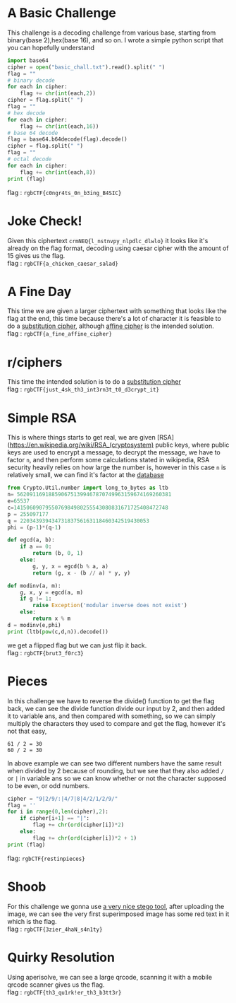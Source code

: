 # A Basic Challenge  
This challenge is a decoding challenge from various base, starting from binary(base 2),hex(base 16), and so on. I wrote a simple python script that you can hopefully understand  
```python
import base64
cipher = open("basic_chall.txt").read().split(" ")
flag = ""
# binary decode
for each in cipher:
	flag += chr(int(each,2))
cipher = flag.split(" ")
flag = ""
# hex decode
for each in cipher:
	flag += chr(int(each,16))
# base 64 decode
flag = base64.b64decode(flag).decode()
cipher = flag.split(" ")
flag = ""
# octal decode
for each in cipher:
	flag += chr(int(each,8))
print (flag)
```  
flag : `rgbCTF{c0ngr4ts_0n_b3ing_B4SIC}`  
  
# Joke Check!  
Given this ciphertext `crmNEQ{l_nstnvpy_nlpdlc_dlwlo}` it looks like it's already on the flag format, decoding using caesar cipher with the amount of 15 gives us the flag.  
flag : `rgbCTF{a_chicken_caesar_salad}`  
  
# A Fine Day  
This time we are given a larger ciphertext with something that looks like the flag at the end, this time because there's a lot of character it is feasible to do a [substitution cipher](https://quipqiup.com/), although [affine cipher](https://www.dcode.fr/affine-cipher) is the intended solution.  
flag : `rgbCTF{a_fine_affine_cipher}`  
  
# r/ciphers  
This time the intended solution is to do a [substitution cipher](https://quipqiup.com/)  
flag : `rgbCTF{just_4sk_th3_int3rn3t_t0_d3crypt_it}`  
  
# Simple RSA  
This is where things starts to get real, we are given [RSA](https://en.wikipedia.org/wiki/RSA_(cryptosystem) public keys, where public keys are used to encrypt a message, to decrypt the message, we have to factor `n`, and then perform some calculations stated in wikipedia, RSA security heavily relies on how large the number is, however in this case `n` is relatively small, we can find it's factor at the [database](http://factordb.com/)  
```python
from Crypto.Util.number import long_to_bytes as ltb
n= 5620911691885906751399467870749963159674169260381
e=65537
c=1415060907955076984980255543080831671725408472748
p = 255097177  
q = 22034393943473183756163118460342519430053
phi = (p-1)*(q-1)

def egcd(a, b):
    if a == 0:
        return (b, 0, 1)
    else:
        g, y, x = egcd(b % a, a)
        return (g, x - (b // a) * y, y)

def modinv(a, m):
    g, x, y = egcd(a, m)
    if g != 1:
        raise Exception('modular inverse does not exist')
    else:
        return x % m
d = modinv(e,phi)
print (ltb(pow(c,d,n)).decode())
```  
we get a flipped flag but we can just flip it back.  
flag : `rgbCTF{brut3_f0rc3}`  
  
# Pieces  
In this challenge we have to reverse the divide() function to get the flag back, we can see the divide function divide our input by 2, and then added it to variable ans, and then compared with something, so we can simply multiply the characters they used to compare and get the flag, however it's not that easy,  
```
61 / 2 = 30
60 / 2 = 30
```
In above example we can see two different numbers have the same result when divided by 2 because of rounding, but we see that they also added `/` or `|` in variable ans so we can know whether or not the character supposed to be even, or odd numbers.  
```python
cipher = "9|2/9/:|4/7|8|4/2/1/2/9/"
flag = ''
for i in range(0,len(cipher),2):
	if cipher[i+1] == "|":
		flag += chr(ord(cipher[i])*2)
	else:
		flag += chr(ord(cipher[i])*2 + 1)
print (flag)
```  
flag: `rgbCTF{restinpieces}`  
  
# Shoob  
For this challenge we gonna use [a very nice stego tool](https://aperisolve.fr/), after uploading the image, we can see the very first superimposed image has some red text in it which is the flag.  
flag : `rgbCTF{3zier_4haN_s4n1ty}`  
  
# Quirky Resolution  
Using aperisolve, we can see a large qrcode, scanning it with a mobile qrcode scanner gives us the flag.  
flag : `rgbCTF{th3_qu1rk!er_th3_b3tt3r}`
